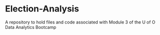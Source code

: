 # Election-Analysis
A repository to hold files and code associated with Module 3 of the U of O Data Analytics Bootcamp
